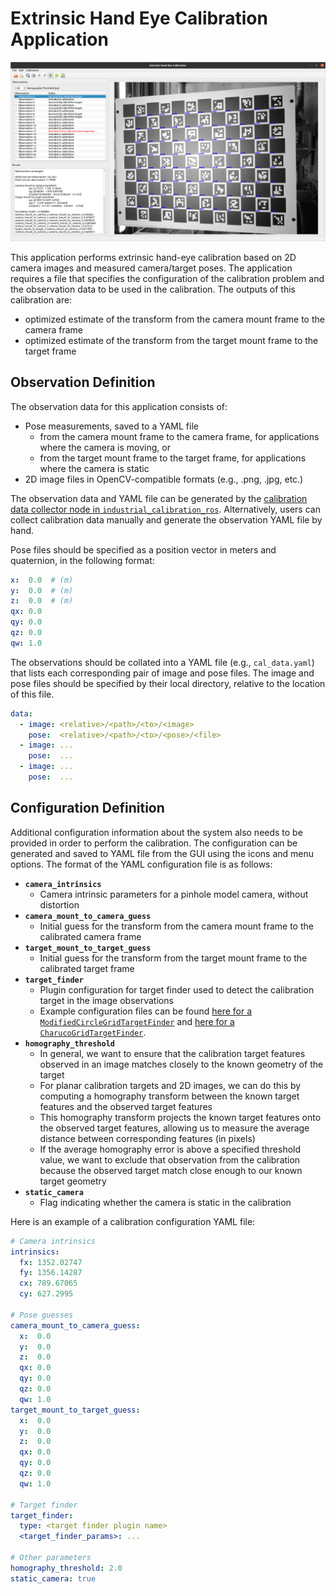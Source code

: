 # Extrinsic Hand Eye Calibration Application

![Extrinsic Hand Eye Calibration Application](../docs/extrinsic_hand_eye_calibration_app.png)

This application performs extrinsic hand-eye calibration based on 2D camera images and measured camera/target poses.
The application requires a file that specifies the configuration of the calibration problem and the observation data to be used in the calibration.
The outputs of this calibration are:
  - optimized estimate of the transform from the camera mount frame to the camera frame
  - optimized estimate of the transform from the target mount frame to the target frame

## Observation Definition
The observation data for this application consists of:
  - Pose measurements, saved to a YAML file
      - from the camera mount frame to the camera frame, for applications where the camera is moving, or
      - from the target mount frame to the target frame, for applications where the camera is static
  - 2D image files in OpenCV-compatible formats (e.g., .png, .jpg, etc.)

The observation data and YAML file can be generated by the [calibration data collector node in `industrial_calibration_ros`](https://github.com/ros-industrial/industrial_calibration_ros/blob/49e34d6ee91e40ecc5631bb98d34578219006e8c/launch/data_collection.launch).
Alternatively, users can collect calibration data manually and generate the observation YAML file by hand.

Pose files should be specified as a position vector in meters and quaternion, in the following format:

```yaml
x:  0.0  # (m)
y:  0.0  # (m)
z:  0.0  # (m)
qx: 0.0
qy: 0.0
qz: 0.0
qw: 1.0
```

The observations should be collated into a YAML file (e.g., `cal_data.yaml`) that lists each corresponding pair of image and pose files.
The image and pose files should be specified by their local directory, relative to the location of this file.

```yaml
data:
  - image: <relative>/<path>/<to>/<image>
    pose:  <relative>/<path>/<to>/<pose>/<file>
  - image: ...
    pose:  ...
  - image: ...
    pose:  ...
```

## Configuration Definition
Additional configuration information about the system also needs to be provided in order to perform the calibration.
The configuration can be generated and saved to YAML file from the GUI using the icons and menu options.
The format of the YAML configuration file is as follows:

  - **`camera_intrinsics`**
      - Camera intrinsic parameters for a pinhole model camera, without distortion
  - **`camera_mount_to_camera_guess`**
      - Initial guess for the transform from the camera mount frame to the calibrated camera frame
  - **`target_mount_to_target_guess`**
      - Initial guess for the transform from the target mount frame to the calibrated target frame
  - **`target_finder`**
      - Plugin configuration for target finder used to detect the calibration target in the image observations
      - Example configuration files can be found [here for a `ModifiedCircleGridTargetFinder`](../examples/data/test_set_10x10/cal_data.yaml)
      and [here for a `CharucoGridTargetFinder`](../examples/data/test_set_charuco/cal_data.yaml).
  - **`homography_threshold`**
      - In general, we want to ensure that the calibration target features observed in an image matches closely to the known geometry of the target
      - For planar calibration targets and 2D images, we can do this by computing a homography transform between the known target features and the observed target features
      - This homography transform projects the known target features onto the observed target features, allowing us to measure the average distance between corresponding features (in pixels)
      - If the average homography error is above a specified threshold value, we want to exclude that observation from the calibration because the observed target match close enough to our known target geometry
  - **`static_camera`**
      - Flag indicating whether the camera is static in the calibration

Here is an example of a calibration configuration YAML file:

```yaml
# Camera intrinsics
intrinsics:
  fx: 1352.02747
  fy: 1356.14287
  cx: 789.67065
  cy: 627.2995

# Pose guesses
camera_mount_to_camera_guess:
  x:  0.0
  y:  0.0
  z:  0.0
  qx: 0.0
  qy: 0.0
  qz: 0.0
  qw: 1.0
target_mount_to_target_guess:
  x:  0.0
  y:  0.0
  z:  0.0
  qx: 0.0
  qy: 0.0
  qz: 0.0
  qw: 1.0

# Target finder
target_finder:
  type: <target finder plugin name>
  <target_finder_params>: ...

# Other parameters
homography_threshold: 2.0
static_camera: true
```
